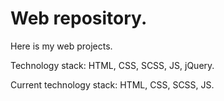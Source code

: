 # Web repository.
Here is my web projects.


Technology stack: HTML, CSS, SCSS, JS, jQuery.

Current technology stack: HTML, CSS, SCSS, JS.
